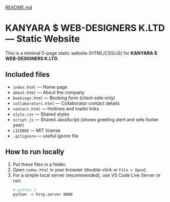 [README.md](https://github.com/user-attachments/files/22919482/readme.html)
# KANYARA $ WEB-DESIGNERS K.LTD — Static Website

This is a minimal 5-page static website (HTML/CSS/JS) for **KANYARA $ WEB-DESIGNERS K.LTD**.

## Included files
- `index.html` — Home page
- `about.html` — About the company
- `bookings.html` — Booking form (client-side only)
- `collaborators.html` — Collaborator contact details
- `contact.html` — Hotlines and mailto links
- `style.css` — Shared styles
- `script.js` — Shared JavaScript (shows greeting alert and sets footer year)
- `LICENSE` — MIT license
- `.gitignore` — useful ignore file

## How to run locally
1. Put these files in a folder.
2. Open `index.html` in your browser (double-click or `File > Open`).
3. For a simple local server (recommended), use VS Code Live Server or run:
   ```bash
   # python 3
   python -m http.server 8000

